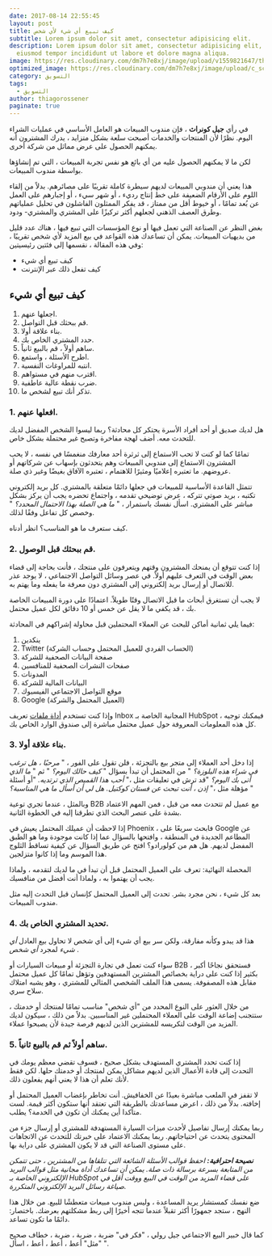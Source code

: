 ```yaml
---
date: 2017-08-14 22:55:45
layout: post
title: كيف تبيع أي شيء لأي شخص
subtitle: Lorem ipsum dolor sit amet, consectetur adipisicing elit.
description: Lorem ipsum dolor sit amet, consectetur adipisicing elit, sed do
  eiusmod tempor incididunt ut labore et dolore magna aliqua.
image: https://res.cloudinary.com/dm7h7e8xj/image/upload/v1559821647/theme2_ylcxxz.jpg
optimized_image: https://res.cloudinary.com/dm7h7e8xj/image/upload/c_scale,w_380/v1559821647/theme2_ylcxxz.jpg
category: التسويق
tags:
  - التسويق
author: thiagorossener
paginate: true
---
```

في رأي **جيل كونراث** ، فإن مندوب المبيعات هو العامل الأساسي في عمليات الشراء اليوم. نظرًا لأن المنتجات والخدمات أصبحت سلعة بشكل متزايد ، يدرك المشترون أنه يمكنهم الحصول على عرض مماثل من شركة أخرى.

لكن ما لا يمكنهم الحصول عليه من أي بائع هو نفس تجربة المبيعات ، التي تم إنشاؤها بواسطة مندوب المبيعات.

هذا يعني أن مندوبي المبيعات لديهم سيطرة كاملة تقريبًا على مصائرهم. بدلاً من إلقاء اللوم على الأرقام الضعيفة على خط إنتاج رديء ، أو شهر سيء ، أو إجبارهم على العمل عن بُعد تمامًا ، أو خيوط أقل من ممتاز ، قد يفكر الممثلون الفاشلون في تحليل عملياتهم وطرق العصف الذهني لجعلهم أكثر تركيزًا على المشتري والمشتري- ودود.

بغض النظر عن الصناعة التي تعمل فيها أو نوع المؤسسات التي تبيع فيها ، هناك عدد قليل من بديهيات المبيعات. يمكن أن تساعدك هذه القواعد في بيع المزيد لأي شخص تقريبًا ، وفي هذه المقالة ، نقسمها إلى فئتين رئيسيتين: 

* كيف تبيع أي شيء
* كيف تفعل ذلك عبر الإنترنت

## كيف تبيع أي شيء

1. اجعلها عنهم.
2. قم ببحثك قبل التواصل.
3. بناء علاقة أولا.
4. حدد المشتري الخاص بك.
5. ساهم أولاً ، قم بالبيع ثانياً.
6. اطرح الأسئلة ، واستمع.
7. انتبه للمراوغات النفسية.
8. اقترب منهم في مستواهم.
9. ضرب نقطة عالية عاطفية.
10. تذكر أنك تبيع لشخص ما.

### 1. افعلها عنهم.

هل لديك صديق أو أحد أفراد الأسرة يحتكر كل محادثة؟ ربما ليسوا الشخص المفضل لديك للتحدث معه. أضف لهجة مفاخرة وتصبح غير محتملة بشكل خاص.

تمامًا كما لو كنت لا تحب الاستماع إلى ثرثرة أحد معارفك منغمسًا في نفسه ، لا يحب المشترون الاستماع إلى مندوبي المبيعات وهم يتحدثون بإسهاب عن شركاتهم أو عروضهم. ما تعتبره إعلاميًا ومثيرًا للاهتمام ، تعتبره الآفاق بغيضًا وغير ذي صلة.

تتمثل القاعدة الأساسية للمبيعات في جعلها دائمًا متعلقة بالمشتري. كل بريد إلكتروني تكتبه ، بريد صوتي تتركه ، عرض توضيحي تقدمه ، واجتماع تحضره يجب أن يركز بشكل مباشر على المشتري. اسأل نفسك باستمرار ، " *ما هي الصلة بهذا الاحتمال المحدد؟* " وخصص كل تفاعل وفقًا لذلك.

كيف ستعرف ما هو المناسب؟ انظر أدناه.

### 2. قم ببحثك قبل الوصول.

إذا كنت تتوقع أن يمنحك المشترون وقتهم ويتعرفون على منتجك ، فأنت بحاجة إلى قضاء بعض الوقت في التعرف عليهم أولاً. في عصر وسائل التواصل الاجتماعي ، لا يوجد عذر للاتصال أو إرسال بريد إلكتروني إلى المشتري دون معرفة ما يفعله وما يهتم به.

لا يجب أن تستغرق أبحاث ما قبل الاتصال وقتًا طويلاً. اعتمادًا على دورة المبيعات الخاصة بك ، قد يكفي ما لا يقل عن خمس أو 10 دقائق لكل عميل محتمل.

فيما يلي ثمانية أماكن للبحث عن العملاء المحتملين قبل محاولة إشراكهم في المحادثة:

1. ينكدين
2. Twitter (الحساب الفردي للعميل المحتمل وحساب الشركة)
3. صفحة البيانات الصحفية للشركة
4. صفحات النشرات الصحفية للمنافسين
5. المدونات
6. البيانات المالية للشركة
7. موقع التواصل الاجتماعي الفيسبوك
8. Google (العميل المحتمل والشركة)

وإذا كنت تستخدم [أداة ملفات](https://translate.googleusercontent.com/translate_c?depth=1&hl=en&pto=aue&rurl=translate.google.com&sl=en&sp=nmt4&tl=ar&u=https://www.hubspot.com/products/sales/contact-profiles%3F_ga%3D2.77583957.1570926483.1599689366-1039623542.1599689366&usg=ALkJrhh3k3sMrrXkt5vQVP6PrrUh3_eTIA) تعريف Inbox المجانية الخاصة بـ HubSpot ، فيمكنك توجيه كل هذه المعلومات المعروفة حول عميل محتمل مباشرة إلى صندوق الوارد الخاص بك.

### 3. بناء علاقة أولا.

إذا دخل أحد العملاء إلى متجر بيع بالتجزئة ، فلن تقول على الفور ، " *مرحبًا ، هل ترغب في شراء هذه البلوزة؟* " من المحتمل أن تبدأ بسؤال " *كيف حالك اليوم؟* " ثم " *ما الذي أتى بك اليوم؟* "قد ترش في تعليقات مثل ،" *أحب هذا القميص الذي ترتديه.* "أو أسئلة مؤهلة مثل ،" *إذن ، أنت تبحث عن فستان كوكتيل. هل لي أن أسأل ما هي المناسبة؟* "

وبالمثل ، عندما تجري توعية B2B مع عميل لم تتحدث معه من قبل ، فمن المهم الاعتماد بشدة على عنصر البحث الذي تطرقنا إليه في الخطوة الثانية.

إذا لاحظت أن عميلك المحتمل يعيش في Phoenix ، فابحث سريعًا على Google عن المطاعم الجديدة في المنطقة ، وافتحها بالسؤال عما إذا كانت موجودة وما هو الطبق المفضل لديهم. هل هم من كولورادو؟ افتح عن طريق السؤال عن كيفية تساقط الثلوج هذا الموسم وما إذا كانوا متزلجين.

المحصلة النهائية: تعرف على العميل المحتمل قبل أن تبدأ في ما لديك لتقدمه ، ولماذا يجب أن يهتموا به ، ولماذا أنت أفضل من منافسيك.

بعد كل شيء ، نحن مجرد بشر. تحدث إلى العميل المحتمل كإنسان قبل التحدث إليه مثل مندوب المبيعات.

### 4. تحديد المشتري الخاص بك.

هذا قد يبدو وكأنه مفارقة، ولكن سر بيع أي شيء إلى أي شخص لا تحاول بيع العادل *أي شيء* لمجرد *أي شخص* .

سواء كنت تعمل في تجارة التجزئة أو مبيعات السيارات أو B2B ، فستحقق نجاحًا أكبر بكثير إذا كنت على دراية بخصائص المشترين المستهدفين وتؤهل تمامًا كل عميل محتمل مقابل هذه المصفوفة. يسمى هذا الملف الشخصي المثالي للمشتري ، وهو يشبه امتلاك سلاح سري.

من خلال العثور على النوع المحدد من "أي شخص" مناسب تمامًا لمنتجك أو خدمتك ، ستتجنب إضاعة الوقت على العملاء المحتملين غير المناسبين. بدلاً من ذلك ، سيكون لديك المزيد من الوقت لتكريسه للمشترين الذين لديهم فرصة جيدة لأن يصبحوا عملاء.

### 5. ساهم أولاً ثم قم بالبيع ثانياً.

إذا كنت تحدد المشتري المستهدف بشكل صحيح ، فسوف تقضي معظم يومك في التحدث إلى قادة الأعمال الذين لديهم مشاكل يمكن لمنتجك أو خدمتك حلها. لكن فقط لأنك تعلم أن هذا لا يعني أنهم يفعلون ذلك.

لا تقفز في الملعب مباشرة بعيدًا عن الخفافيش. أنت تخاطر بإغضاب العميل المحتمل أو إخافته. بدلاً من ذلك ، اعرض مساعدتك بالطريقة التي تعتقد أنها ستكون أكثر قيمة. لست متأكدا أين يمكنك أن تكون في الخدمة؟ يطلب.

ربما يمكنك إرسال تفاصيل لأحدث ميزات السيارة المستهدفة للمشتري أو إرسال جزء من المحتوى يتحدث عن احتياجاتهم. ربما يمكنك الاعتماد على خبرتك للتحدث عن الاتجاهات على مستوى الصناعة التي قد لا يكون المشتري على دراية بها.

***نصيحة احترافية:** احفظ قوالب الأسئلة الشائعة التي تتلقاها من المشترين ، حتى تتمكن من المتابعة بسرعة برسالة ذات صلة. يمكن أن تساعدك أداة مجانية مثل قوالب البريد الإلكتروني الخاصة بـ HubSpot على قضاء المزيد من الوقت في البيع ووقت أقل في صياغة رسائل البريد الإلكتروني المتكررة.*

ضع نفسك كمستشار يريد المساعدة ، وليس مندوب مبيعات متعطشًا للبيع. من خلال هذا النهج ، ستجد جمهورًا أكثر تقبلاً عندما تتجه أخيرًا إلى ربط مشكلتهم بعرضك. باختصار: دائمًا ما تكون تساعد.

كما قال خبير البيع الاجتماعي جيل رولي ، "فكر في" ضربة ، ضربة ، ضربة ، خطاف صحيح "مثل" أعط ، أعط ، أعط ، اسأل ".